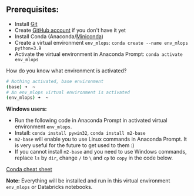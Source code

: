 ## Prerequisites:

- Install [Git](https://git-scm.com/book/en/v2/Getting-Started-Installing-Git)
- Create [GitHub account](https://github.com/) if you don't have it yet
- Install Conda (Anaconda/[Miniconda](https://docs.conda.io/en/latest/miniconda.html))
- Create a virtual environment `env_mlops`:
  `conda create --name env_mlops python=3.9`
- Activate the virtual environment in Anaconda Prompt:
  `conda activate env_mlops`

How do you know what environment is activated?

```bash
# Nothing activated, base environment
(base) ➜  ~
# An env_mlops virtual environment is activated
(env_mlops) ➜  ~
```

**Windows users:**

- Run the following code in Anaconda Prompt in activated virtual environment `env_mlops`.
- Install: `conda install pywin32`, `conda install m2-base`
- `m2-base` will enable you to use Linux commands in Anaconda Prompt. It is very useful for the future to get used to them :)
- If you cannot install `m2-base` and you need to use Windows commands, replace `ls` by `dir`, change `/` to `\` and `cp` to `copy` in the code below.

[Conda cheat sheet](https://docs.conda.io/projects/conda/en/4.6.0/_downloads/52a95608c49671267e40c689e0bc00ca/conda-cheatsheet.pdf)

**Note:** Everything will be installed and run in this virtual environment `env_mlops` or Databricks notebooks.
